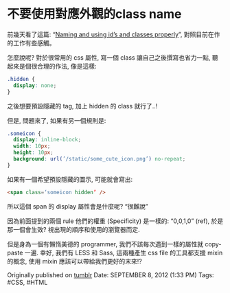 不要使用對應外觀的class name
=============================

前幾天看了這篇: “[Naming and using id’s and classes properly][1]”, 對照目前在作的工作有些感觸。

[1]: https://2002-2012.mattwilcox.net/archive/entry/id/1058/

怎麼說呢? 對於很常用的 css 屬性, 寫一個 class 讓自己之後撰寫也省力一點, 聽起來是個很合理的作法, 像是這樣:

```css
.hidden {
  display: none;
}
```

之後想要預設隱藏的 tag, 加上 hidden 的 class 就行了..!

但是, 問題來了, 如果有另一個規則是:

```css
.someicon {
  display: inline-block;
  width: 10px;
  height: 10px;
  background: url(’/static/some_cute_icon.png’) no-repeat;
}
```

如果有一個希望預設隱藏的圖示, 可能就會寫出:

```html
<span class=‘someicon hidden’ />
```

所以這個 span 的 display 屬性會是什麼呢? “很難說”

因為前面提到的兩個 rule 他們的權重 (Specificity) 是一樣的: “0,0,1,0” (ref), 於是那一個會生效? 視出現的順序和使用的瀏覽器而定.

但是身為一個有懶惰美德的 programmer, 我們不該每次遇到一樣的屬性就 copy-paste 一遍. 幸好, 我們有 LESS 和 Sass, 這兩種產生 css file 的工具都支援 mixin 的概念, 使用 mixin 應該可以帶給我們更好的末來!?


Originally published on [tumblr](http://rein-notes.tumblr.com/post/31107654016/%E4%B8%8D%E8%A6%81%E4%BD%BF%E7%94%A8%E5%B0%8D%E6%87%89%E5%A4%96%E8%A7%80%E7%9A%84class-name)
Date: SEPTEMBER 8, 2012 (1:33 PM)
Tags: #CSS, #HTML
